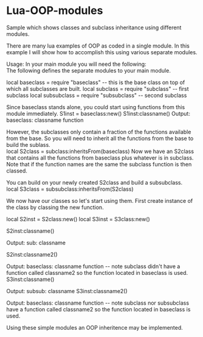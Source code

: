 # Lua-OOP-modules
Sample which shows classes and subclass inheritance using different modules. 

There are many lua examples of OOP as coded in a single module.  In this example I will show how to accomplish this using various separate modules. 

Usage: 
In your main module you will need the following:  
The following defines the separate modules to your main module. 

local baseclass = require "baseclass"  -- this is the base class on top of which all subclasses are built. 
local subclass = require "subclass"  -- first subclass
local subsubclass = require "subsubclass"  -- second subclass

Since baseclass stands alone, you could start using functions from this module immediately. 
S1inst = baseclass:new()
S1inst:classname()
Output:  
baseclass: classname function 

However, the subclasses only contain a fraction of the functions available from the base.  So you will need to inherit all the functions from the base to build the sublass.  
local S2class = subclass:inheritsFrom(baseclass)
Now we have an S2class that contains all the functions from baseclass plus whatever is in subclass.  Note that if the function names are the same the subclass function is then classed.  

You can build on your newly created S2class and build a subsubclass.  
local S3class = subsubclass:inheritsFrom(S2class)

We now have our classes so let's start using them.  First create instance of the class by classing the new function. 

local S2inst = S2class:new()
local S3inst = S3class:new()

S2inst:classname() 

Output:  sub:  classname

S2inst:classname2() 

Output: baseclass: classname function  -- note subclass didn't have a function called classname2 so the function located in baseclass is used.  
S3inst:classname() 

Output:  subsub: classname 
S3inst:classname2() 

Output: baseclass: classname function  -- note subclass nor subsubclass have a function called classname2 so the function located in baseclass is used.

Using these simple modules an OOP inheritence may be implemented. 
